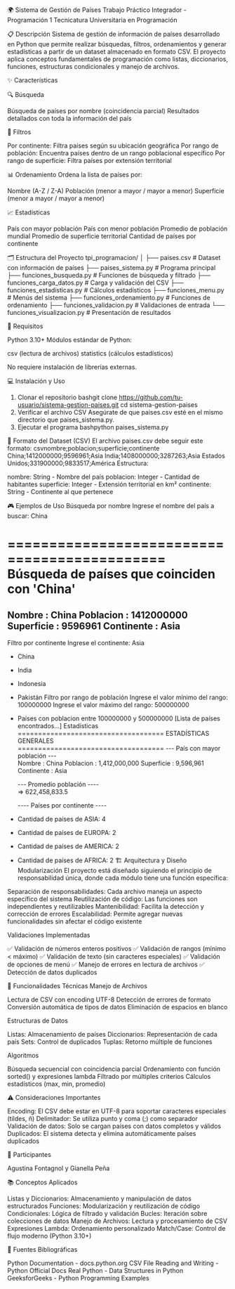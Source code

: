 🌍 Sistema de Gestión de Países
Trabajo Práctico Integrador - Programación 1
Tecnicatura Universitaria en Programación

📋 Descripción
Sistema de gestión de información de países desarrollado en Python que permite realizar búsquedas, filtros, ordenamientos y generar estadísticas a partir de un dataset almacenado en formato CSV. El proyecto aplica conceptos fundamentales de programación como listas, diccionarios, funciones, estructuras condicionales y manejo de archivos.

✨ Características

🔍 Búsqueda

Búsqueda de países por nombre (coincidencia parcial)
Resultados detallados con toda la información del país

🎯 Filtros

Por continente: Filtra países según su ubicación geográfica
Por rango de población: Encuentra países dentro de un rango poblacional específico
Por rango de superficie: Filtra países por extensión territorial

📊 Ordenamiento
Ordena la lista de países por:

Nombre (A-Z / Z-A)
Población (menor a mayor / mayor a menor)
Superficie (menor a mayor / mayor a menor)

📈 Estadísticas

País con mayor población
País con menor población
Promedio de población mundial
Promedio de superficie territorial
Cantidad de países por continente

🗂️ Estructura del Proyecto
tpi_programacion/
│
├── paises.csv                      # Dataset con información de países
├── paises_sistema.py               # Programa principal
├── funciones_busqueda.py           # Funciones de búsqueda y filtrado
├── funciones_carga_datos.py        # Carga y validación del CSV
├── funciones_estadisticas.py       # Cálculos estadísticos
├── funciones_menu.py               # Menús del sistema
├── funciones_ordenamiento.py       # Funciones de ordenamiento
├── funciones_validacion.py         # Validaciones de entrada
└── funciones_visualizacion.py      # Presentación de resultados

🚀 Requisitos

Python 3.10+ 
Módulos estándar de Python:

csv (lectura de archivos)
statistics (cálculos estadísticos)

No requiere instalación de librerías externas.


💻 Instalación y Uso
1. Clonar el repositorio
bashgit clone https://github.com/tu-usuario/sistema-gestion-paises.git
cd sistema-gestion-paises
2. Verificar el archivo CSV
Asegúrate de que paises.csv esté en el mismo directorio que paises_sistema.py.
3. Ejecutar el programa
bashpython paises_sistema.py

📝 Formato del Dataset (CSV)
El archivo paises.csv debe seguir este formato:
csvnombre;poblacion;superficie;continente
China;1412000000;9596961;Asia
India;1408000000;3287263;Asia
Estados Unidos;331900000;9833517;América
Estructura:

nombre: String - Nombre del país
poblacion: Integer - Cantidad de habitantes
superficie: Integer - Extensión territorial en km²
continente: String - Continente al que pertenece

🎮 Ejemplos de Uso
Búsqueda por nombre
Ingrese el nombre del país a buscar: China

=============================================
Búsqueda de países que coinciden con 'China'
=============================================
Nombre : China
Poblacion : 1412000000
Superficie : 9596961
Continente : Asia
-----------------------
Filtro por continente
Ingrese el continente: Asia

- China
- India
- Indonesia
- Pakistán
Filtro por rango de población
Ingrese el valor mínimo del rango: 100000000
Ingrese el valor máximo del rango: 500000000

- Países con poblacion entre 100000000 y 500000000
[Lista de países encontrados...]
Estadísticas
====================================
       ESTADÍSTICAS GENERALES       
====================================
  --- País con mayor población ---   
Nombre : China
Poblacion : 1,412,000,000
Superficie : 9,596,961
Continente : Asia

  --- Promedio población ----   
 => 622,458,833.5

  ---- Países por continente ----  
- Cantidad de países de ASIA: 4
- Cantidad de países de EUROPA: 2
- Cantidad de países de AMERICA: 2
- Cantidad de países de AFRICA: 2
🏗️ Arquitectura y Diseño
Modularización
El proyecto está diseñado siguiendo el principio de responsabilidad única, donde cada módulo tiene una función específica:

Separación de responsabilidades: Cada archivo maneja un aspecto específico del sistema
Reutilización de código: Las funciones son independientes y reutilizables
Mantenibilidad: Facilita la detección y corrección de errores
Escalabilidad: Permite agregar nuevas funcionalidades sin afectar el código existente

Validaciones Implementadas

✅ Validación de números enteros positivos
✅ Validación de rangos (mínimo < máximo)
✅ Validación de texto (sin caracteres especiales)
✅ Validación de opciones de menú
✅ Manejo de errores en lectura de archivos
✅ Detección de datos duplicados

🔧 Funcionalidades Técnicas
Manejo de Archivos

Lectura de CSV con encoding UTF-8
Detección de errores de formato
Conversión automática de tipos de datos
Eliminación de espacios en blanco

Estructuras de Datos

Listas: Almacenamiento de países
Diccionarios: Representación de cada país
Sets: Control de duplicados
Tuplas: Retorno múltiple de funciones

Algoritmos

Búsqueda secuencial con coincidencia parcial
Ordenamiento con función sorted() y expresiones lambda
Filtrado por múltiples criterios
Cálculos estadísticos (max, min, promedio)

⚠️ Consideraciones Importantes

Encoding: El CSV debe estar en UTF-8 para soportar caracteres especiales (tildes, ñ)
Delimitador: Se utiliza punto y coma (;) como separador
Validación de datos: Solo se cargan países con datos completos y válidos
Duplicados: El sistema detecta y elimina automáticamente países duplicados


👥 Participantes

Agustina Fontagnol y Gianella Peña

📚 Conceptos Aplicados

Listas y Diccionarios: Almacenamiento y manipulación de datos estructurados
Funciones: Modularización y reutilización de código
Condicionales: Lógica de filtrado y validación
Bucles: Iteración sobre colecciones de datos
Manejo de Archivos: Lectura y procesamiento de CSV
Expresiones Lambda: Ordenamiento personalizado
Match/Case: Control de flujo moderno (Python 3.10+)

📖 Fuentes Bibliográficas

Python Documentation - docs.python.org
CSV File Reading and Writing - Python Official Docs
Real Python - Data Structures in Python
GeeksforGeeks - Python Programming Examples
